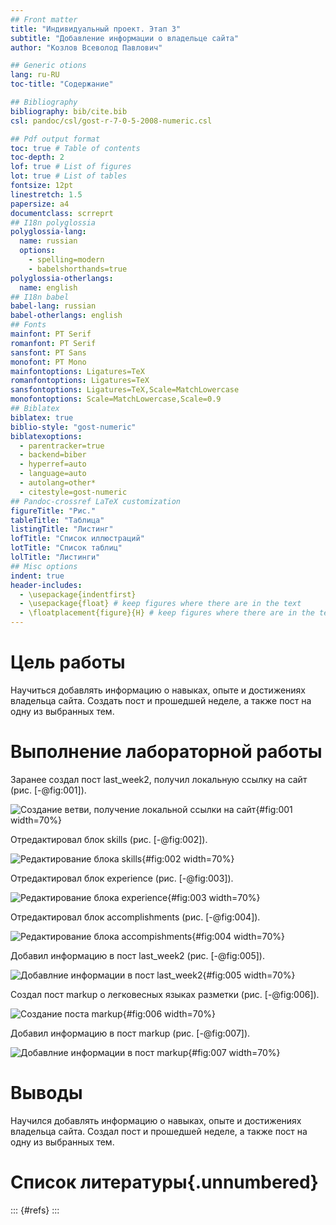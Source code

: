 ```yaml
---
## Front matter
title: "Индивидуальный проект. Этап 3"
subtitle: "Добавление информации о владельце сайта"
author: "Козлов Всеволод Павлович"

## Generic otions
lang: ru-RU
toc-title: "Содержание"

## Bibliography
bibliography: bib/cite.bib
csl: pandoc/csl/gost-r-7-0-5-2008-numeric.csl

## Pdf output format
toc: true # Table of contents
toc-depth: 2
lof: true # List of figures
lot: true # List of tables
fontsize: 12pt
linestretch: 1.5
papersize: a4
documentclass: scrreprt
## I18n polyglossia
polyglossia-lang:
  name: russian
  options:
	- spelling=modern
	- babelshorthands=true
polyglossia-otherlangs:
  name: english
## I18n babel
babel-lang: russian
babel-otherlangs: english
## Fonts
mainfont: PT Serif
romanfont: PT Serif
sansfont: PT Sans
monofont: PT Mono
mainfontoptions: Ligatures=TeX
romanfontoptions: Ligatures=TeX
sansfontoptions: Ligatures=TeX,Scale=MatchLowercase
monofontoptions: Scale=MatchLowercase,Scale=0.9
## Biblatex
biblatex: true
biblio-style: "gost-numeric"
biblatexoptions:
  - parentracker=true
  - backend=biber
  - hyperref=auto
  - language=auto
  - autolang=other*
  - citestyle=gost-numeric
## Pandoc-crossref LaTeX customization
figureTitle: "Рис."
tableTitle: "Таблица"
listingTitle: "Листинг"
lofTitle: "Список иллюстраций"
lotTitle: "Список таблиц"
lolTitle: "Листинги"
## Misc options
indent: true
header-includes:
  - \usepackage{indentfirst}
  - \usepackage{float} # keep figures where there are in the text
  - \floatplacement{figure}{H} # keep figures where there are in the text
---
```


# Цель работы

Научиться добавлять информацию о навыках, опыте и достижениях владельца сайта. Создать пост и прошедшей неделе, а также пост на одну из выбранных тем.

# Выполнение лабораторной работы

Заранее создал пост last_week2, получил локальную ссылку на сайт (рис. [-@fig:001]).

![Создание ветви, получение локальной ссылки на сайт](image/1.png){#fig:001 width=70%}

Отредактировал блок skills (рис. [-@fig:002]).

![Редактирование блока skills](image/2.png){#fig:002 width=70%}

Отредактировал блок experience (рис. [-@fig:003]).

![Редактирование блока experience](image/3.png){#fig:003 width=70%}

Отредактировал блок accomplishments (рис. [-@fig:004]).

![Редактирование блока accompishments](image/4.png){#fig:004 width=70%}

Добавил информацию в пост last_week2 (рис. [-@fig:005]).

![Добавлние информации в пост last_week2](image/5.png){#fig:005 width=70%}

Создал пост markup о легковесных языках разметки (рис. [-@fig:006]).

![Создание поста markup](image/6.png){#fig:006 width=70%}

Добавил информацию в пост markup (рис. [-@fig:007]).

![Добавлние информации в пост markup](image/7.png){#fig:007 width=70%}

# Выводы

Научился добавлять информацию о навыках, опыте и достижениях владельца сайта. Создал пост и прошедшей неделе, а также пост на одну из выбранных тем.

# Список литературы{.unnumbered}

::: {#refs}
:::
